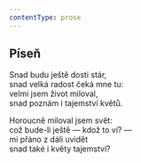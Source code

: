 ```yaml
---
contentType: prose
---
```


## Píseň

Snad budu ještě dosti stár,  
snad velká radost čeká mne tu:  
velmi jsem život miloval,  
snad poznám i tajemství květů.

Horoucně miloval jsem svět:  
což bude-li ještě — kdož to ví? —  
mi přáno z dáli uvidět  
snad také i květy tajemství?
